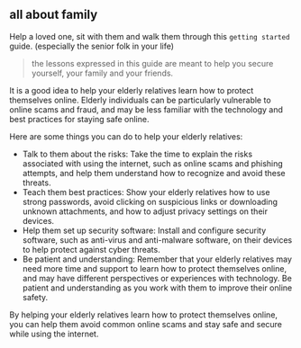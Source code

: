 ## all about family

Help a loved one, sit with them and walk them through this `getting started` guide. (especially the senior folk in your life)

> the lessons expressed in this guide are meant to help you secure yourself, your family and your friends.

It is a good idea to help your elderly relatives learn how to protect themselves online. Elderly individuals can be particularly vulnerable to online scams and fraud, and may be less familiar with the technology and best practices for staying safe online.

Here are some things you can do to help your elderly relatives:

- Talk to them about the risks: Take the time to explain the risks associated with using the internet, such as online scams and phishing attempts, and help them understand how to recognize and avoid these threats.  
- Teach them best practices: Show your elderly relatives how to use strong passwords, avoid clicking on suspicious links or downloading unknown attachments, and how to adjust privacy settings on their devices.  
- Help them set up security software: Install and configure security software, such as anti-virus and anti-malware software, on their devices to help protect against cyber threats.  
- Be patient and understanding: Remember that your elderly relatives may need more time and support to learn how to protect themselves online, and may have different perspectives or experiences with technology. Be patient and understanding as you work with them to improve their online safety.  

By helping your elderly relatives learn how to protect themselves online, you can help them avoid common online scams and stay safe and secure while using the internet.